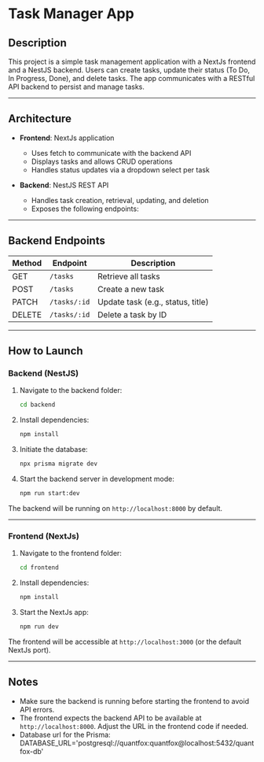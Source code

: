 
# Task Manager App

## Description

This project is a simple task management application with a NextJs frontend and a NestJS backend.
Users can create tasks, update their status (To Do, In Progress, Done), and delete tasks.
The app communicates with a RESTful API backend to persist and manage tasks.

---

## Architecture

- **Frontend**: NextJs application
  - Uses fetch to communicate with the backend API
  - Displays tasks and allows CRUD operations
  - Handles status updates via a dropdown select per task

- **Backend**: NestJS REST API
  - Handles task creation, retrieval, updating, and deletion
  - Exposes the following endpoints:

---

## Backend Endpoints

| Method | Endpoint      | Description                             |
|--------|---------------|-------------------------------------|
| GET    | `/tasks`      | Retrieve all tasks                   |
| POST   | `/tasks`      | Create a new task                   |
| PATCH  | `/tasks/:id`  | Update task (e.g., status, title)   |
| DELETE | `/tasks/:id`  | Delete a task by ID                 |

---

## How to Launch

### Backend (NestJS)

1. Navigate to the backend folder:
   ```bash
   cd backend
   ```

2. Install dependencies:
   ```bash
   npm install
   ```

3. Initiate the database:
   ```bash
   npx prisma migrate dev
   ```

4. Start the backend server in development mode:
   ```bash
   npm run start:dev
   ```

The backend will be running on `http://localhost:8000` by default.

---

### Frontend (NextJs)

1. Navigate to the frontend folder:
   ```bash
   cd frontend
   ```

2. Install dependencies:
   ```bash
   npm install
   ```

3. Start the NextJs app:
   ```bash
   npm run dev
   ```

The frontend will be accessible at `http://localhost:3000` (or the default NextJs port).

---

## Notes

- Make sure the backend is running before starting the frontend to avoid API errors.
- The frontend expects the backend API to be available at `http://localhost:8000`. Adjust the URL in the frontend code if needed.
- Database url for the Prisma: DATABASE_URL='postgresql://quantfox:quantfox@localhost:5432/quantfox-db'
